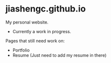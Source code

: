 # jiashengc.github.io
My personal website.
- Currently a work in progress.

Pages that still need work on:
- Portfolio
- Resume (Just need to add my resume in there)
